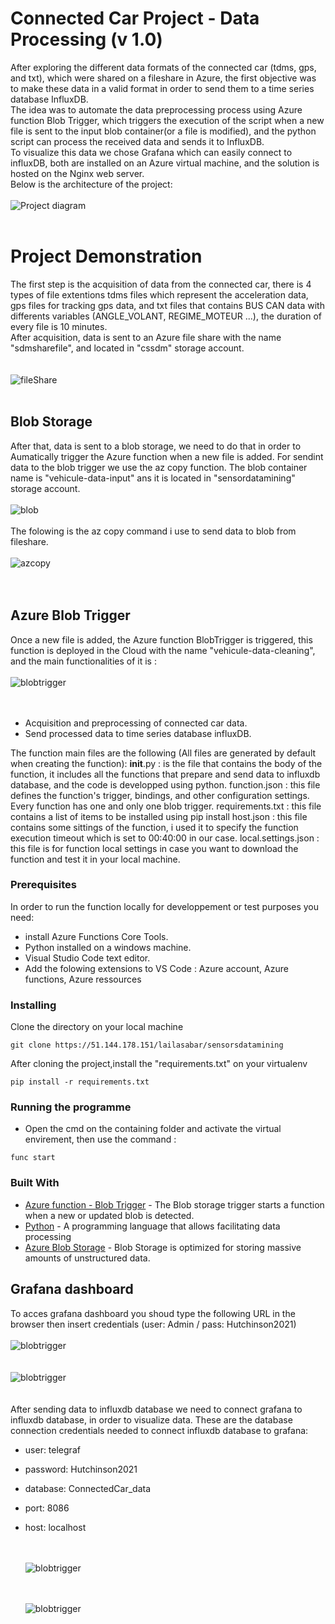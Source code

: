 # Connected Car Project - Data Processing (v 1.0)
After exploring the different data formats of the connected car (tdms, gps, and txt), which were shared on a fileshare in Azure, the first objective was to make these data in a valid format in order to send them to a time series database InfluxDB.   
The idea was to automate the data preprocessing process using Azure function Blob Trigger, which triggers the execution of the script when a new file is sent to the input blob container(or a file is modified), and the python script can process the received data and sends it to InfluxDB.   
To visualize this data we chose Grafana which can easily connect to influxDB, both are installed on an Azure virtual machine, and the solution is hosted on the Nginx web server.   
Below is the architecture of the project:
<br/><br/>
![Project diagram](https://sensordatamining.blob.core.windows.net/vehicule-data-output-2/Shema2.PNG
 "Project diagram")
 <br/><br/>
 # Project Demonstration
 
 The first step is the acquisition of data from the connected car, there is 4 types of file extentions tdms files which represent the acceleration data, gps files for tracking gps data, and txt files that contains BUS CAN data with differents variables (ANGLE_VOLANT, REGIME_MOTEUR ...), the duration of every file is 10 minutes.    
 After acquisition, data is sent to an Azure file share with the name "sdmsharefile", and located in "cssdm" storage account.  
   <br/><br/> 
 ![fileShare](https://sensordatamining.blob.core.windows.net/vehicule-data-output-2/Capture17.PNG
 "fileShare")
 <br/><br/>
 ## Blob Storage
 
  After that, data is sent to a blob storage, we need to do that in order to Aumatically trigger the Azure function when a new file is added. For sendint data to the blob trigger we use the az copy function. The blob container name is "vehicule-data-input" ans it is located in "sensordatamining" storage account.
  <br/><br/> 
  ![blob](https://sensordatamining.blob.core.windows.net/vehicule-data-output-2/Capture14.PNG
 "blob") 
 <br/><br/>
 The folowing is the az copy command i use to send data to blob from fileshare.
 <br/><br/> 
  ![azcopy](https://sensordatamining.blob.core.windows.net/vehicule-data-output-2/Capture16.PNG
 "azcopy")  
 <br/><br/>
 ## Azure Blob Trigger
 Once a new file is added, the Azure function BlobTrigger is triggered, this function is deployed in the Cloud with the name "vehicule-data-cleaning", and the main functionalities of it is :
  <br/><br/> 
  ![blobtrigger](https://sensordatamining.blob.core.windows.net/vehicule-data-output-2/Capturere13.PNG
 "blobtrigger")  
    <br/><br/>
* Acquisition and preprocessing of connected car data.
* Send processed data to time series database influxDB.

The function main files are the following (All files are generated by default when creating the function):
__init__.py : is the file that contains the body of the function, it includes all the functions that prepare and send data to influxdb database, and the code is developped using python.
function.json : this file defines the function's trigger, bindings, and other configuration settings. Every function has one and only one blob trigger.
requirements.txt : this file contains a list of items to be installed using pip install
host.json : this file contains some sittings of the function, i used it to specify the function execution timeout  which is set to 00:40:00 in our case.
local.settings.json : this file is for function local settings in case you want to download the function and test it in your local machine.


### Prerequisites
In order to run the function locally for developpement or test purposes you need:

* install Azure Functions Core Tools. 
* Python installed on a windows machine.
* Visual Studio Code text editor.
* Add the folowing extensions to VS Code : Azure account, Azure functions, Azure ressources  


### Installing

Clone the directory on your local machine  
```
git clone https://51.144.178.151/lailasabar/sensorsdatamining
 ```
After cloning the project,install the "requirements.txt" on your virtualenv

```
pip install -r requirements.txt
```

### Running the programme
* Open the cmd on the containing folder and activate the virtual envirement, then use the command :
```
func start
```
### Built With

* [Azure function - Blob Trigger](https://docs.microsoft.com/fr-fr/azure/azure-functions/functions-bindings-storage-blob-trigger?tabs=csharp) - The Blob storage trigger starts a function when a new or updated blob is detected. 
* [Python](https://www.python.org/) - A programming language that allows facilitating data processing
* [Azure Blob Storage](https://azure.microsoft.com/fr-fr/services/storage/blobs/) -  Blob Storage is optimized for storing massive amounts of unstructured data.

## Grafana dashboard
To acces grafana dashboard you shoud type the following URL in the browser then insert credentials (user: Admin / pass: Hutchinson2021)
  <br/><br/> 
  ![blobtrigger](https://sensordatamining.blob.core.windows.net/vehicule-data-output-2/Capture9.PNG
 "blobtrigger")  
    <br/><br/>
  ![blobtrigger](https://sensordatamining.blob.core.windows.net/vehicule-data-output-2/Capture10.PNG
 "blobtrigger")  
    <br/><br/>
After sending data to influxdb database we need to connect grafana to influxdb database, in order to visualize data.
These are the database connection credentials needed to connect influxdb database to grafana:
* user: telegraf
* password: Hutchinson2021
* database: ConnectedCar_data 
* port: 8086
* host: localhost

  <br/><br/> 
  ![blobtrigger](https://sensordatamining.blob.core.windows.net/vehicule-data-output-2/capture6.PNG
 "blobtrigger")  
    <br/><br/>

  ![blobtrigger](https://sensordatamining.blob.core.windows.net/vehicule-data-output-2/Capture7.PNG
 "blobtrigger")  
    <br/><br/>

